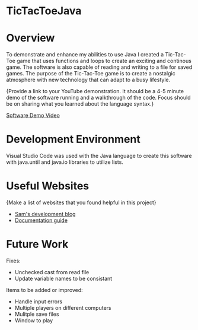 # TicTacToeJava
# Overview

To demonstrate and enhance my abilities to use Java I created a Tic-Tac-Toe game that uses functions and loops to create an exciting and continous game.
The software is also capable of reading and writing to a file for saved games. The purpose of the Tic-Tac-Toe game is to create a nostalgic atmosphere with 
new technology that can adapt to a busy lifestyle.

{Provide a link to your YouTube demonstration.  It should be a 4-5 minute demo of the software running and a walkthrough of the code.  Focus should be on sharing what you learned about the language syntax.}

[Software Demo Video](https://youtu.be/1U1BSJx65Sg)

# Development Environment

Visual Studio Code was used with the Java language to create this software with java.until and java.io libraries to utilize lists.

# Useful Websites

{Make a list of websites that you found helpful in this project}
* [Sam's development blog](https://samderlust.com/dev-blog/java/write-read-arraylist-object-file-java)
* [Documentation guide](https://docs.oracle.com/en/)

# Future Work
Fixes:
* Unchecked cast from read file
* Update variable names to be consistant

Items to be added or improved:
* Handle input errors
* Multiple players on different computers
* Mulitple save files
* Window to play
